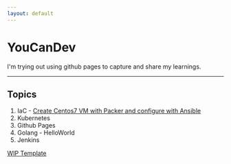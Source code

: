 ```yaml
---
layout: default
---
```


# YouCanDev
I'm trying out using github pages to capture and share my learnings.

* * *

## Topics

1.   IaC
    -  [Create Centos7 VM with Packer and configure with Ansible](./ansibleCentos7.html)
1.   Kubernetes
1.   Github Pages
1.   Golang
    -   HelloWorld
1.   Jenkins

[WIP Template](./template.html)
